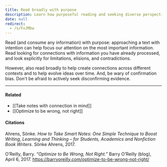```yaml
---
title: Read broadly with purpose
description: Learn how purposeful reading and seeking diverse perspectives can improve understanding, avoid confirmation bias, and enhance connections across information for better learning and thinking.
date: null
redirect:
  - /s/FxJMbw
---
```


Read (and consume any information) with purpose: approaching a text with intention can help focus our attention on the most important information. Read looking for connections with information you have already processed, and look explicitly for limitations, elisions, and contradictions.

However, also read broadly to help create connections across different contexts and to help evolve ideas over time. And, be wary of confirmation bias. Don't be afraid to actively seek disconfirming evidence.

---

#### Related

- [[Take notes with connection in mind]]
- [[Optimize to be wrong, not right]]

#### Citations

Ahrens, Sönke. _How to Take Smart Notes: One Simple Technique to Boost Writing, Learning and Thinking – for Students, Academics and Nonfiction Book Writers_. Sönke Ahrens, 2017.

O’Reilly, Barry. _“Optimize to Be Wrong, Not Right.”_ Barry O’Reilly (blog), April 6, 2017. https://barryoreilly.com/optimize-to-be-wrong-not-right/
